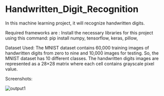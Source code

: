 # Handwritten_Digit_Recognition
In this machine learning project, it will recognize handwritten digits. 

Required frameworks are :
Install the necessary libraries for this project using this command:
pip install numpy, tensorflow, keras, pillow,

Dataset Used:
The MNIST dataset contains 60,000 training images of handwritten digits from zero to nine and 10,000 images for testing. So, the MNIST dataset has 10 different classes. The handwritten digits images are represented as a 28×28 matrix where each cell contains grayscale pixel value.


Screenshots:


![output1](https://user-images.githubusercontent.com/59720758/119903147-e33d9c80-bf65-11eb-8321-44def796ffbc.jpg)



